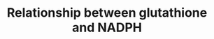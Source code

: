 ---
annotations:
- id: PW:0000373
  parent: regulatory pathway
  type: Pathway Ontology
  value: glutathione conjugation pathway
authors:
- Richard10
- MaintBot
- Mkutmon
- Egonw
- Lindarieswijk
description: ''
last-edited: 2019-09-17
organisms:
- Rattus norvegicus
redirect_from:
- /index.php/Pathway:WP2562
- /instance/WP2562
- /instance/WP2562_rr106972
revision: r106972
schema-jsonld:
- '@context': https://schema.org/
  '@id': https://wikipathways.github.io/pathways/WP2562.html
  '@type': Dataset
  creator:
    '@type': Organization
    name: WikiPathways
  description: ''
  keywords:
  - 13,14-Dihydro-15-oxo-lipoxin A4
  - 2Phosphoglyceric
  - 4-Hydroxynonenal
  - 5-HPETE
  - 6-Phosphogluconic
  - 6-PhosphonogluconoD-lactone
  - Abcc1
  - Aldoa
  - Alox5
  - Anpep
  - Arachidonic acid
  - Bax
  - Casp3
  - Cdkn1a
  - Cysteinylglycine
  - D-Glucose
  - D-Glyceraldehyde3-phosphate
  - D-Ribose 5-phosphate
  - D-Ribulose 5-phosphate
  - D-xylulose 5-phosphate
  - Dffa
  - Dffb
  - Dpep2
  - Eno1
  - Fas
  - Fe2+
  - Fe3+
  - Fructose 1,6bisphosphate
  - Fructose 6phosphate
  - Fth1
  - Ftl
  - G6pd
  - GammaGlutamyl
  - GammaGlutamylcysteine
  - Gapdh
  - Gck
  - Gclc
  - Gclm
  - Glucose 1-phosphate
  - Glucose 6phosphate
  - Glutathione
  - Glyceraldehyde 3phosphate
  - Glyceric1,3biphosphate
  - Glycerol 3phosphate
  - Glycine
  - Gpi
  - Gpx4
  - Gsn
  - Gsr
  - Gss
  - Gsta4
  - Gstp1
  - H2O2
  - L-Cysteine
  - L-Erythrulose
  - L-Glutamic acid
  - LTB4
  - LTB4dh
  - Lipoxin A4
  - Ltc4s
  - Map3k5
  - Mapk8
  - Mapkapk2
  - Mdm2
  - NADH
  - NADPH
  - Nnt
  - Nqo1
  - Pfkl
  - Pgam2
  - Pgd
  - Pgk1
  - Pgk2
  - Pgls
  - Pgm1
  - Pgm2
  - PhosphoEnolpyruvate
  - Pklr
  - Pkm2
  - Ptgr1
  - Pyruvate
  - RadicalCysteinylglycine
  - Rpe
  - Rpia
  - Rrm2
  - Sedoheptulose
  - Slc40a1
  - Taldo1
  - Tf
  - Tfr2
  - Tfrc
  - Tkt
  - Tp53
  - Txn1
  - Txnrd1
  - Ugdh
  - Ugp2
  - Ugt8
  - Uridine 3-phosphate
  - Uridine 5-diphosphate
  - Uridine diphosphate glucose
  - Uridine diphosphate glucuronic acid
  license: CC0
  name: Relationship between glutathione and NADPH
seo: CreativeWork
title: Relationship between glutathione and NADPH
wpid: WP2562
---